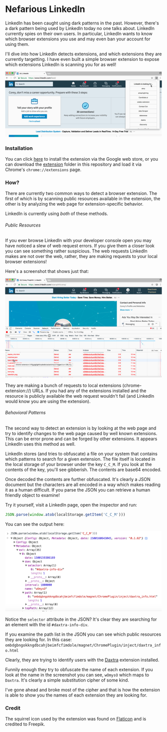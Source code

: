 # Nefarious LinkedIn 

LinkedIn has been caught using dark patterns in the past. However, there's a dark
pattern being used by LinkedIn today no one talks about. LinkedIn currently spies
on their own users. In particular, LinkedIn wants to know which browser extensions
you use and may even ban your account for using them.

I'll dive into how LinkedIn detects extensions, and which extensions they are 
currently targetting. I have even built a simple browser extension to expose 
which extensions LinkedIn is scanning you for as well!

![Demo](images/demo.gif?raw=true "Nefarious LinkedIn Extension Demo")

### Installation 

You can click [here](https://chrome.google.com/webstore/detail/nefarious-linkedin/mpkhbmjfapljfhjopagghpfgbmghjpah)
to install the extension via the Google web store, or you can download the 
[extension](./extension) folder in this repository and load it via Chrome's 
`chrome://extensions` page.

### How?

There are currently two common ways to detect a browser extension. The first of
which is by scanning public resources available in the extension, the other is
by analyzing the web page for extension-specific behavior. 

LinkedIn is currently using _both_ of these methods. 

###### Public Resources

If you ever browse LinkedIn with your developer console open you may have noticed
a slew of web request errors. If you give them a closer look you can see something
rather suspicious. The web requests LinkedIn makes are not over the web, rather, 
they are making requests to your local browser extensions!

Here's a screenshot that shows just that: 

![LinkedIn Spying](./images/spying.gif "LinkedIn Spying")

They are making a bunch of requests to local extensions (chrome-extension://)
URLs. If you had any of the extensions installed and the resource is publicly 
available the web request wouldn't fail (and LinkedIn would know you are using
the extension). 

###### Behavioral Patterns

The second way to detect an extension is by looking at the web page and try to
identify changes to the web page caused by well known extensions. This can be
error prone and can be forged by other extensions. It appears LinkedIn uses this
method as well. 

LinkedIn stores (and tries to obfuscate) a file on your system that contains 
which patterns to search for a given extension. The file itself is located in
the local storage of your browser under the key `C_C_M`. If you look at the 
contents of the key, you'll see gibberish. The contents are base64 encoded. 

Once decoded the contents are further obfuscated. It's clearly a JSON document 
but the characters are all encoded in a way which makes reading it as a human 
difficult. If you parse the JSON you can retrieve a human friendly object to
examine!

Try it yourself, visit a LinkedIn page, open the inspector and run:

```javascript 
JSON.parse(window.atob(localStorage.getItem('C_C_M')))
```

You can see the output here: 

![Local Storage Contents](./images/localstorage.png?raw=true "Local Storage Contents")

Notice the `selector` attribute in the JSON? It's clear they are searching for 
an element with the id `#daxtra-info-div`. 

If you examine the path list in the JSON you can see which public resources they
are looking for. In this case: `ombdgbngokkngdbcahjbeimfcfimdole/magnet/ChromePlugin/inject/daxtra_info.html`

Clearly, they are trying to identify users with the 
[Daxtra](https://chrome.google.com/webstore/detail/daxtra-magnet/ombdgbngokkngdbcahjbeimfcfimdole?hl=en) 
extension installed.

Funnily enough they try to obfuscate the name of each extension. If you look at
the name in the screenshot you can see, `wOmysO` which maps to `Daxtra`. It's 
clearly a simple substitution cipher of some kind. 

I've gone ahead and broke most of the cipher and that is how the extension is 
able to show you the names of each extension they are looking for.

### Credit 

The squirrel icon used by the extension was found on 
[Flaticon](http://www.flaticon.com/) and is credited to Freepik. 
